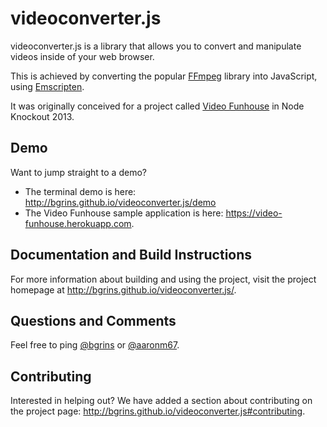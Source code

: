 # videoconverter.js

videoconverter.js is a library that allows you to convert and manipulate videos inside of your web browser.

This is achieved by converting the popular [FFmpeg](http://ffmpeg.org/) library into JavaScript, using [Emscripten](https://github.com/kripken/emscripten).

It was originally conceived for a project called [Video Funhouse](http://nodeknockout.com/teams/devcomo) in Node Knockout 2013.

## Demo

Want to jump straight to a demo?

* The terminal demo is here: http://bgrins.github.io/videoconverter.js/demo
* The Video Funhouse sample application is here: https://video-funhouse.herokuapp.com.

## Documentation and Build Instructions

For more information about building and using the project, visit the project homepage at http://bgrins.github.io/videoconverter.js/.

## Questions and Comments

Feel free to ping [@bgrins](https://twitter.com/bgrins) or [@aaronm67](https://twitter.com/aaronm67).

## Contributing

Interested in helping out?  We have added a section about contributing on the project page: http://bgrins.github.io/videoconverter.js#contributing.
